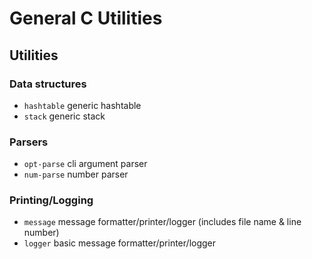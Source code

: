 # General C Utilities

## Utilities

### Data structures

* `hashtable` generic hashtable
* `stack` generic stack

### Parsers

* `opt-parse` cli argument parser
* `num-parse` number parser

### Printing/Logging

* `message` message formatter/printer/logger (includes file name & line number)
* `logger` basic message formatter/printer/logger
